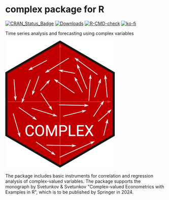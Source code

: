 # complex package for R
[![CRAN_Status_Badge](https://www.r-pkg.org/badges/version/complex)](https://cran.r-project.org/package=complex)
[![Downloads](https://cranlogs.r-pkg.org/badges/complex)](https://cran.r-project.org/package=complex)
[![R-CMD-check](https://github.com/config-i1/complex/actions/workflows/test.yml/badge.svg)](https://github.com/config-i1/complex/actions/workflows/test.yml)
[![ko-fi](https://ivan.svetunkov.ru/ko-fi.png)](https://ko-fi.com/G2G51C4C4)

Time series analysis and forecasting using complex variables

![hex-sticker of the complex package for R](https://github.com/config-i1/complex/blob/master/man/figures/complex-web.png?raw=true)

The package includes basic instruments for correlation and regression analysis of complex-valued variables. The package supports the monograph by Svetunkov & Svetunkov "Complex-valued Econometrics with Examples in R", which is to be published by Springer in 2024.
